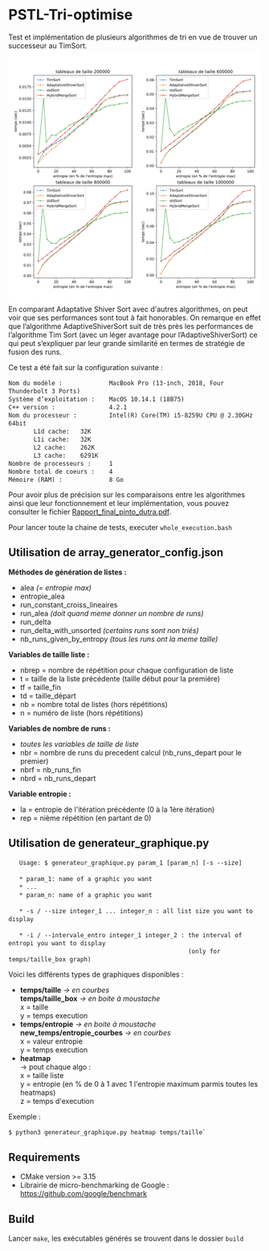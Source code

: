 # PSTL-Tri-optimise

Test et implémentation de plusieurs algorithmes de tri en vue de trouver un
successeur au TimSort.
![graphiques](temps_entropie_courbe_lip9_tableaux.svg)
En comparant Adaptative Shiver Sort avec d'autres algorithmes, on peut voir que ses performances sont tout à fait honorables.
On remarque en effet que l’algorithme AdaptiveShiverSort suit de très près les performances de l’algorithme Tim Sort (avec un léger avantage pour l’AdaptiveShiverSort) ce qui peut s’expliquer par leur grande similarité en termes de stratégie de fusion des runs.

Ce test a été fait sur la configuration suivante :
```
Nom du modèle :             MacBook Pro (13-inch, 2018, Four Thunderbolt 3 Ports)
Système d’exploitation :    MacOS 10.14.1 (18B75)
C++ version :               4.2.1
Nom du processeur :         Intel(R) Core(TM) i5-8259U CPU @ 2.30GHz 64bit
       L1d cache:   32K
       L1i cache:   32K
       L2 cache:    262K
       L3 cache:    6291K
Nombre de processeurs :     1
Nombre total de coeurs :    4
Mémoire (RAM) :             8 Go
```
Pour avoir plus de précision sur les comparaisons entre les algorithmes ainsi que leur fonctionnement et leur implémentation, vous pouvez consulter le fichier [Rapport_final_pinto_dutra.pdf](Rapport_final_pinto_dutra.pdf).

Pour lancer toute la chaine de tests, executer `whole_execution.bash`


## Utilisation de array_generator_config.json

**Méthodes de génération de listes :**
- alea *(= entropie max)*
- entropie_alea
- run_constant_croiss_lineaires 
- run_alea *(doit quand meme donner un nombre de runs)*
- run_delta 
- run_delta_with_unsorted *(certains runs sont non triés)*
- nb_runs_given_by_entropy *(tous les runs ont la meme taille)*

**Variables de taille liste :**
- nbrep = nombre de répétition pour chaque configuration de liste
- t = taille de la liste précédente (taille début pour la première)
- tf = taille_fin
- td = taille_départ
- nb = nombre total de listes (hors répétitions)
- n = numéro de liste (hors répétitions)

**Variables de nombre de runs :**
- *toutes les variables de taille de liste*
- nbr = nombre de runs du precedent calcul (nb_runs_depart pour le premier)
- nbrf = nb_runs_fin
- nbrd = nb_runs_depart

**Variable entropie :**
- la = entropie de l'itération précédente (0 à la 1ère itération)
- rep = nième répétition (en partant de 0)


## Utilisation de generateur_graphique.py

```
   Usage: $ generateur_graphique.py param_1 [param_n] [-s --size]
 
   * param_1: name of a graphic you want
   * ...
   * param_n: name of a graphic you want
 
   * -s / --size integer_1 ... integer_n : all list size you want to display

   * -i / --intervale_entro integer_1 integer_2 : the interval of entropi you want to display
                                                  (only for temps/taille_box graph)

```

Voici les différents types de graphiques disponibles :
- **temps/taille** *-> en courbes*\
  **temps/taille_box** *-> en boite à moustache*\
  x = taille\
  y = temps execution
- **temps/entropie** *-> en boite à moustache*\
  **new_temps/entropie_courbes** *-> en courbes*\
  x = valeur entropie\
  y = temps execution
- **heatmap**\
  -> pout chaque algo :\
  x = taille liste\
  y = entropie (en % de 0 à 1 avec 1 l'entropie maximum parmis toutes les heatmaps)\
  z = temps d'execution

Exemple : 
```BASH
$ python3 generateur_graphique.py heatmap temps/taille`
```

## Requirements

- CMake version >= 3.15
- Librairie de micro-benchmarking de Google :
  https://github.com/google/benchmark


## Build

Lancer `make`, les exécutables générés se trouvent dans le dossier `build`
